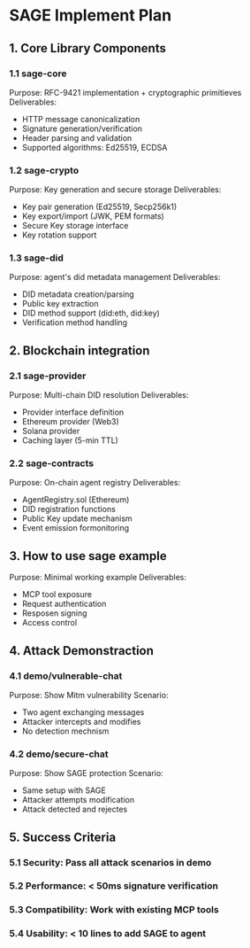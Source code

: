 # SAGE Implement Plan

## 1. Core Library Components
### 1.1 sage-core
Purpose: RFC-9421 implementation + cryptographic primitieves
Deliverables:
- HTTP message canonicalization
- Signature generation/verification
- Header parsing and validation
- Supported algorithms: Ed25519, ECDSA

### 1.2 sage-crypto
Purpose: Key generation and secure storage
Deliverables:
- Key pair generation (Ed25519, Secp256k1)
- Key export/import (JWK, PEM formats)
- Secure Key storage interface
- Key rotation support

### 1.3 sage-did
Purpose: agent's did metadata management
Deliverables:
- DID metadata creation/parsing
- Public key extraction
- DID method support (did:eth, did:key)
- Verification method handling

## 2. Blockchain integration
### 2.1 sage-provider
Purpose: Multi-chain DID resolution
Deliverables:
- Provider interface definition
- Ethereum provider (Web3)
- Solana provider
- Caching layer (5-min TTL)

### 2.2 sage-contracts
Purpose: On-chain agent registry
Deliverables:
- AgentRegistry.sol (Ethereum)
- DID registration functions
- Public Key update mechanism
- Event emission formonitoring

## 3. How to use sage example
Purpose: Minimal working example
Deliverables:
- MCP tool exposure
- Request authentication
- Resposen signing
- Access control

## 4. Attack Demonstraction
### 4.1 demo/vulnerable-chat
Purpose: Show Mitm vulnerability
Scenario:
- Two agent exchanging messages
- Attacker intercepts and modifies
- No detection mechnism

### 4.2 demo/secure-chat
Purpose: Show SAGE protection
Scenario:
- Same setup with SAGE
- Attacker attempts modification
- Attack detected and rejectes

## 5. Success Criteria
### 5.1 Security: Pass all attack scenarios in demo
### 5.2 Performance: < 50ms signature verification
### 5.3 Compatibility: Work with existing MCP tools
### 5.4 Usability: < 10 lines to add SAGE to agent




